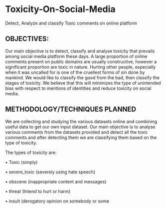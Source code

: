 # Toxicity-On-Social-Media
Detect, Analyze and classify Toxic comments on online platform 

## OBJECTIVES:
Our main objective is to detect, classify and analyse toxicity that prevails among social media platform these days. A large proportion of online comments present on public domains are usually constructive, however a significant proportion are toxic in nature. Hurting other people, especially when it was uncalled for is one of the cruellest forms of sin done by mankind. We would like to classify the good from the bad, then classify the stages of toxicity. We believe that this will minimizes the type of unintended bias with respect to mentions of identities and reduce toxicity on social media.

## METHODOLOGY/TECHNIQUES PLANNED 
We are collecting and studying the various datasets online and combining useful data to get our own input dataset. Our main objective is to analyse various comments from the datasets provided and detect all the toxic comments and after detecting them we are classifying them based on the type of toxicity. 

The types of toxicity are:

• Toxic (simply)

• severe_toxic (severely using hate speech)

• obscene (inappropriate content and messages)

• threat (Intend to hurt or harm) 

• insult (derogatory opinion on somebody or some
